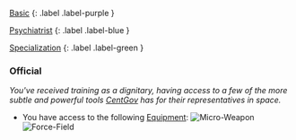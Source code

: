 
[Basic](Game/Progress#Basic)
{: .label .label-purple }

[Psychiatrist](Game/Psychiatrist)
{: .label .label-blue }

[Specialization](Game/Progress#Specialization)
{: .label .label-green }
### Official
*You've received training as a dignitary, having access to a few of the more subtle and powerful tools [CentGov](Game/Terms-And-Jargon#CentGov) has for their representatives in space.*
* You have access to the following [Equipment](Core/Equipment):
![Micro-Weapon](Game/Blocks/Micro-Weapon)
![Force-Field](Game/Blocks/Force-Field)